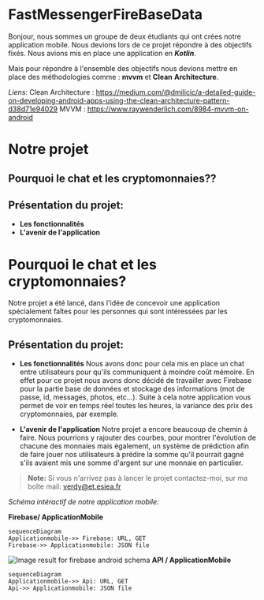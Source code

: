 # FastMessengerFireBaseData

Bonjour, nous sommes un groupe de deux étudiants qui ont crées notre application mobile.  Nous devions lors de ce projet répondre à des objectifs fixés. Nous avions mis en place une application en ***Kotlin***.

Mais pour répondre à l'ensemble des objectifs nous devions mettre en place des méthodologies comme : **mvvm** et **Clean** **Architecture**.

 *Liens:* 
Clean Architecture :  https://medium.com/@dmilicic/a-detailed-guide-on-developing-android-apps-using-the-clean-architecture-pattern-d38d71e94029
MVVM :  https://www.raywenderlich.com/8984-mvvm-on-android

 
# Notre projet

Pourquoi le chat et les cryptomonnaies??
-
Présentation du projet:
- 
- **Les fonctionnalités**
- **L'avenir de l'application**



# Pourquoi le chat et les cryptomonnaies?
Notre projet a été lancé, dans l'idée de concevoir une application spécialement faîtes pour les personnes qui sont intéressées par les cryptomonnaies.  

Présentation du projet:
- 
- **Les fonctionnalités**
Nous avons donc pour cela mis en place un chat entre utilisateurs pour qu'ils communiquent à moindre coût mémoire. En effet pour ce projet nous avons donc décidé de travailler avec Firebase pour la partie base de données et stockage des informations (mot de passe, id, messages, photos, etc...).
Suite à cela notre application vous permet de voir en temps réel toutes les heures, la variance des prix des cryptomonnaies, par exemple.


- **L'avenir de l'application**
Notre projet a encore beaucoup de chemin à faire. Nous pourrions y rajouter des courbes, pour montrer l'évolution de chacune des monnaies mais également, un système de prédiction afin de faire jouer nos utilisateurs à prédire la somme qu'il pourrait gagné s'ils avaient mis une somme d'argent sur une monnaie en particulier.





> **Note:**  Si vous n'arrivez pas à lancer le projet contactez-moi, sur ma boîte mail: verdy@et.esiea.fr
> 




*Schéma intéractif de notre application mobile:*


**Firebase/ ApplicationMobile**

```mermaid
sequenceDiagram
Applicationmobile->> Firebase: URL, GET 
Firebase->> Applicationmobile: JSON file
```
![Image result for firebase android schema](https://cloud.google.com/solutions/mobile/images/overview-firebase-appengine-standard.png)
**API / ApplicationMobile**
```mermaid
sequenceDiagram
Applicationmobile->> Api: URL, GET 
Api->> Applicationmobile: JSON file
```

